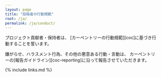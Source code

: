 ```yaml
---
layout: page
title: "投稿者の行動規範"
root: /ja/
permalink: /ja/conduct/
---
```

プロジェクト貢献者・保持者は、
[カーペントリーの行動規範][coc]に基づき行動することを誓います。

嫌がらせ、ハラスメント行為、その他の悪意ある行動・言動は、
カーペントリーの[報告ガイドライン][coc-reporting]に沿って報告させていただきます。

{% include links.md %}

